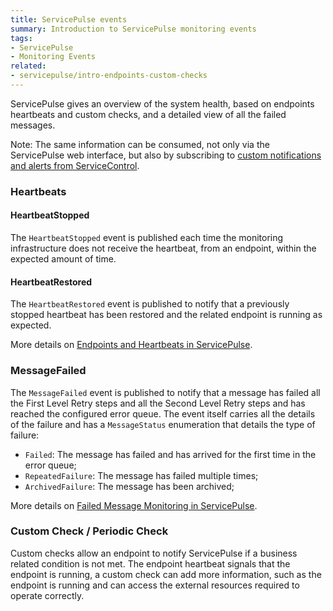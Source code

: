 ```yaml
---
title: ServicePulse events
summary: Introduction to ServicePulse monitoring events
tags:
- ServicePulse
- Monitoring Events
related:
- servicepulse/intro-endpoints-custom-checks
---
```


ServicePulse gives an overview of the system health, based on endpoints heartbeats and custom checks, and a detailed view of all the failed messages.

Note: The same information can be consumed, not only via the ServicePulse web interface, but also by subscribing to [custom notifications and alerts from ServiceControl](/servicecontrol/contracts.md).


### Heartbeats


#### HeartbeatStopped

The `HeartbeatStopped` event is published each time the monitoring infrastructure does not receive the heartbeat, from an endpoint, within the expected amount of time.


#### HeartbeatRestored

The `HeartbeatRestored` event is published to notify that a previously stopped heartbeat has been restored and the related endpoint is running as expected.

More details on [Endpoints and Heartbeats in ServicePulse](intro-endpoints-heartbeats.md).


### MessageFailed

The `MessageFailed` event is published to notify that a message has failed all the First Level Retry steps and all the Second Level Retry steps and has reached the configured error queue. The event itself carries all the details of the failure and has a `MessageStatus` enumeration that details the type of failure:

 * `Failed`: The message has failed and has arrived for the first time in the error queue;
* `RepeatedFailure`: The message has failed multiple times;
* `ArchivedFailure`: The message has been archived;

More details on [Failed Message Monitoring in ServicePulse](intro-failed-messages.md).


### Custom Check / Periodic Check

Custom checks allow an endpoint to notify ServicePulse if a business related condition is not met. The endpoint heartbeat signals that the endpoint is running, a custom check can add more information, such as the endpoint is running and can access the external resources required to operate correctly.